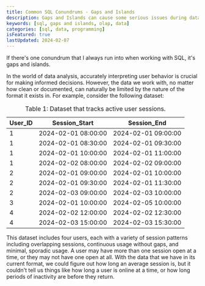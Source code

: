 ```yaml
---
title: Common SQL Conundrums - Gaps and Islands
description: Gaps and Islands can cause some serious issues during data analysis. Learn how to identify and resolve them.
keywords: [sql, gaps and islands, olap, data]
categories: [sql, data, programming]
isFeatured: true
lastUpdated: 2024-02-07
---
```


If there's one conundrum that I always run into when working with SQL, it's gaps and islands.

In the world of data analysis, accurately interpreting user behavior is crucial for making informed decisions. However, the data we work with, no matter how clean or documented, can naturally be limited by the nature of the format it exists in. For example, consider the following dataset:

<div class="scroll-x">
    <table id="table-1">
    <caption>Table 1: Dataset that tracks active user sessions.</caption>
        <thead>
            <tr>
                <th scope="col">User_ID</th>
                <th scope="col" class="numeric">Session_Start</th>
                <th scope="col" class="numeric">Session_End</th>
            </tr>
        </thead>
        <tbody>
            <tr>
                <td>1</td>
                <td class="numeric">2024-02-01 08:00:00</td>
                <td class="numeric">2024-02-01 09:00:00</td>
            </tr>
            <tr>
                <td>1</td>
                <td class="numeric">2024-02-01 08:30:00</td>
                <td class="numeric">2024-02-01 09:30:00</td>
            </tr>
            <tr>
                <td>1</td>
                <td class="numeric">2024-02-01 10:00:00</td>
                <td class="numeric">2024-02-01 11:00:00</td>
            </tr>
            <tr>
                <td>1</td>
                <td class="numeric">2024-02-02 08:00:00</td>
                <td class="numeric">2024-02-02 09:00:00</td>
            </tr>
            <tr>
                <td>2</td>
                <td class="numeric">2024-02-01 09:00:00</td>
                <td class="numeric">2024-02-01 10:00:00</td>
            </tr>
            <tr>
                <td>2</td>
                <td class="numeric">2024-02-01 09:30:00</td>
                <td class="numeric">2024-02-01 11:30:00</td>
            </tr>
            <tr>
                <td>2</td>
                <td class="numeric">2024-02-03 09:00:00</td>
                <td class="numeric">2024-02-03 10:00:00</td>
            </tr>
            <tr>
                <td>3</td>
                <td class="numeric">2024-02-01 10:00:00</td>
                <td class="numeric">2024-02-05 10:00:00</td>
            </tr>
            <tr>
                <td>4</td>
                <td class="numeric">2024-02-02 12:00:00</td>
                <td class="numeric">2024-02-02 12:30:00</td>
            </tr>
            <tr>
                <td>4</td>
                <td class="numeric">2024-02-03 15:00:00</td>
                <td class="numeric">2024-02-03 15:30:00</td>
            </tr>
        </tbody>
    </table>
</div>

This dataset includes four users, each with a variety of session patterns including overlapping sessions, continuous usage without gaps, and minimal, sporadic usage. A user may have more than one session open at a time, or they may not have one open at all. With the data that we have in its current format, we could figure out how long an average session is, but it couldn't tell us things like how long a user is online at a time, or how long periods of inactivity are before they return. 
